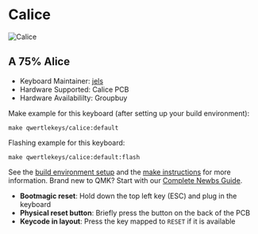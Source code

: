 # Calice

![Calice](https://i.imgur.com/5Xsw1ojl.jpg)

## A 75% Alice

* Keyboard Maintainer: [jels](https://github.com/Jels02)
* Hardware Supported: Calice PCB
* Hardware Availabililty: Groupbuy 

Make example for this keyboard (after setting up your build environment):

    make qwertlekeys/calice:default

Flashing example for this keyboard:

    make qwertlekeys/calice:default:flash

See the [build environment setup](https://docs.qmk.fm/#/getting_started_build_tools) and the [make instructions](https://docs.qmk.fm/#/getting_started_make_guide) for more information. Brand new to QMK? Start with our [Complete Newbs Guide](https://docs.qmk.fm/#/newbs).

* **Bootmagic reset**: Hold down the top left key (ESC) and plug in the keyboard
* **Physical reset button**: Briefly press the button on the back of the PCB
* **Keycode in layout**: Press the key mapped to `RESET` if it is available
